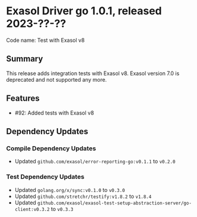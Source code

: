# Exasol Driver go 1.0.1, released 2023-??-??

Code name: Test with Exasol v8

## Summary

This release adds integration tests with Exasol v8. Exasol version 7.0 is deprecated and not supported any more.

## Features

* #92: Added tests with Exasol v8
## Dependency Updates

### Compile Dependency Updates

* Updated `github.com/exasol/error-reporting-go:v0.1.1` to `v0.2.0`

### Test Dependency Updates

* Updated `golang.org/x/sync:v0.1.0` to `v0.3.0`
* Updated `github.com/stretchr/testify:v1.8.2` to `v1.8.4`
* Updated `github.com/exasol/exasol-test-setup-abstraction-server/go-client:v0.3.2` to `v0.3.3`
